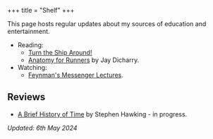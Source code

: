 +++
title = "Shelf"
+++

This page hosts regular updates about my sources of education and entertainment.  

- Reading:
  - [Turn the Ship Around!](https://www.goodreads.com/book/show/16158601-turn-the-ship-around)
  - [Anatomy for Runners](https://goodreads.com/book/show/13645495-anatomy-for-runners) by Jay Dicharry.
- Watching:
  - [Feynman's Messenger Lectures](https://www.feynmanlectures.caltech.edu/messenger.html).

## Reviews
- [A Brief History of Time](https://en.wikipedia.org/wiki/A_Brief_History_of_Time?useskin=vector) by Stephen Hawking - in progress.


_Updated: 6th May 2024_
